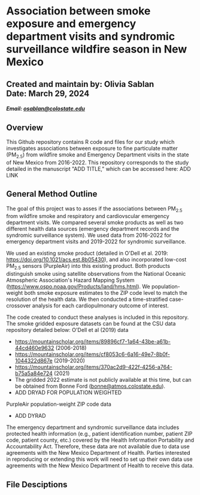 # Association between smoke exposure and emergency department visits and syndromic surveillance wildfire season in New Mexico
## Created and maintain by: Olivia Sablan <br> Date: March 29, 2024 <br>
##### Email: osablan@colostate.edu

## Overview
This Github repository contains R code and files for our study which investigates associations between exposure to fine particulate matter (PM<sub>2.5</sub>) from wildfire smoke and Emergency Department visits in the state of New Mexico from 2016-2022. This repository corresponds to the study detailed in the manuscript "ADD TITLE," which can be accessed here: ADD LINK

## General Method Outline
The goal of this project was to asses if the associations between PM<sub>2.5</sub> from wildfire smoke and respiratory and cardiovscular emergency department visits. We compared several smoke products as well as two different health data sources (emergency department records and the syndromic surveillance system). We used data from 2016-2022 for emergency department visits and 2019-2022 for syndromic surveillance. 

We used an existing smoke product (detailed in O'Dell et al. 2019:  https://doi.org/10.1021/acs.est.8b05430), and also incorporated low-cost PM<sub>2.5</sub> sensors (PurpleAir) into this existing product. Both products distinguish smoke using satellite observations from the National Oceanic Atmospheric Association's Hazard Mapping System (https://www.ospo.noaa.gov/Products/land/hms.html). We population-weight both smoke exposure estimates to the ZIP code level to match the resolution of the health data. We then conducted a time-stratified case-crossover analysis for each cardiopulmonary outcome of interest.

The code created to conduct these analyses is included in this repository. The smoke gridded exposure datasets can be found at the CSU data repository detailed below:
O'Dell et al (2019) data
- https://mountainscholar.org/items/89896cf7-1a64-43be-a61b-44cd460e9632 (2006-2018)
- https://mountainscholar.org/items/cf8053c6-6a16-49e7-8b0f-1044322d867e (2019-2020)
- https://mountainscholar.org/items/370ac2d9-422f-4256-a764-b75a5a84e724 (2021)
- The gridded 2022 estimate is not publicly available at this time, but can be obtained from Bonne Ford (bonne@atmos.colostate.edu).
- ADD DRYAD FOR POPULATION WEIGHTED

PurpleAir population-weight ZIP code data
- ADD DYRAD

The emergency department and syndromic surveillance data includes protected health information (e.g., patient identification number, patient ZIP code, patient county, etc.) covered by the Health Information Portability and Accountability Act. Therefore, these data are not available due to data use agreements with the New Mexico Department of Health. Parties interested in reproducing or extending this work will need to set up their own data use agreements with the New Mexico Department of Health to receive this data. 

## File Desciptions

